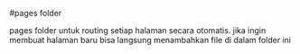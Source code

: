 #pages folder

pages folder untuk routing setiap halaman secara otomatis.
jika ingin membuat halaman baru bisa langsung menambahkan file di dalam folder ini